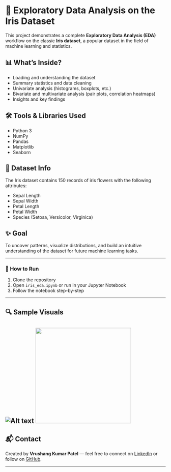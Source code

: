 # 🌸 Exploratory Data Analysis on the Iris Dataset

This project demonstrates a complete **Exploratory Data Analysis (EDA)** workflow on the classic **Iris dataset**, a popular dataset in the field of machine learning and statistics.

## 📊 What’s Inside?

- Loading and understanding the dataset
- Summary statistics and data cleaning
- Univariate analysis (histograms, boxplots, etc.)
- Bivariate and multivariate analysis (pair plots, correlation heatmaps)
- Insights and key findings

## 🛠️ Tools & Libraries Used

- Python 3
- NumPy
- Pandas
- Matplotlib
- Seaborn

## 📁 Dataset Info

The Iris dataset contains 150 records of iris flowers with the following attributes:
- Sepal Length
- Sepal Width
- Petal Length
- Petal Width
- Species (Setosa, Versicolor, Virginica)

## ✨ Goal

To uncover patterns, visualize distributions, and build an intuitive understanding of the dataset for future machine learning tasks.

---

### 📌 How to Run

1. Clone the repository
2. Open `iris_eda.ipynb` or run in your Jupyter Notebook
3. Follow the notebook step-by-step

---

## 🔍 Sample Visuals

![Alt text](https://www.researchgate.net/profile/Chya-Fatah/publication/381317021/figure/fig2/AS:11431281251150674@1718137637401/Pair-Plot-of-Iris-data-set-real-features.ppm)
<img src="https://media.geeksforgeeks.org/wp-content/uploads/20210709230555/pairplotirisEDA.png" width="300" />
---

## 📬 Contact

Created by **Vrushang Kumar Patel** — feel free to connect on [LinkedIn](https://www.linkedin.com) or follow on [GitHub](https://github.com).

---

